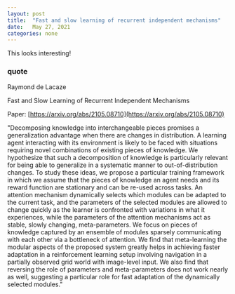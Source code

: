 ```yaml
---
layout: post
title:  "Fast and slow learning of recurrent independent mechanisms"
date:   May 27, 2021
categories: none
---
```




This looks interesting!





### quote 

Raymond de Lacaze

Fast and Slow Learning of Recurrent Independent Mechanisms

Paper: [https://arxiv.org/abs/2105.08710](https://arxiv.org/abs/2105.08710)

"Decomposing knowledge into interchangeable pieces promises a generalization advantage when there are changes in distribution. A learning agent interacting with its environment is likely to be faced with situations requiring novel combinations of existing pieces of knowledge. We hypothesize that such a decomposition of knowledge is particularly relevant for being able to generalize in a systematic manner to out-of-distribution changes. To study these ideas, we propose a particular training framework in which we assume that the pieces of knowledge an agent needs and its reward function are stationary and can be re-used across tasks. An attention mechanism dynamically selects which modules can be adapted to the current task, and the parameters of the selected modules are allowed to change quickly as the learner is confronted with variations in what it experiences, while the parameters of the attention mechanisms act as stable, slowly changing, meta-parameters. We focus on pieces of knowledge captured by an ensemble of modules sparsely communicating with each other via a bottleneck of attention. We find that meta-learning the modular aspects of the proposed system greatly helps in achieving faster adaptation in a reinforcement learning setup involving navigation in a partially observed grid world with image-level input. We also find that reversing the role of parameters and meta-parameters does not work nearly as well, suggesting a particular role for fast adaptation of the dynamically selected modules."



 

